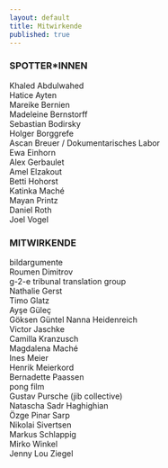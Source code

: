 ```yaml
---
layout: default
title: Mitwirkende
published: true
---
```


### SPOTTER*INNEN   
   
Khaled Abdulwahed  
Hatice Ayten  
Mareike Bernien  
Madeleine Bernstorff   
Sebastian Bodirsky  
Holger Borggrefe  
Ascan Breuer / Dokumentarisches Labor  
Ewa Einhorn  
Alex Gerbaulet  
Amel Elzakout  
Betti Hohorst  
Katinka Maché  
Mayan Printz  
Daniel Roth  
Joel Vogel     

### MITWIRKENDE

bildargumente  
Roumen Dimitrov  
g-2-e tribunal translation group  
Nathalie Gerst  
Timo Glatz  
Ayşe Güleç  
Göksen Güntel 
Nanna Heidenreich  
Victor Jaschke  
Camilla Kranzusch   
Magdalena Maché  
Ines Meier  
Henrik Meierkord  
Bernadette Paassen   
pong film   
Gustav Pursche (jib collective)  
Natascha Sadr Haghighian  
Özge Pinar Sarp  
Nikolai Sivertsen  
Markus Schlappig  
Mirko Winkel  
Jenny Lou Ziegel
